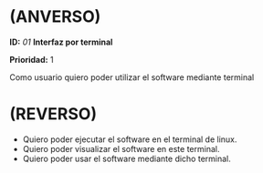 # (ANVERSO)
**ID:** *01* **Interfaz por terminal**

**Prioridad:** 1

Como usuario quiero poder utilizar el software mediante terminal

# (REVERSO)

* Quiero poder ejecutar el software en el terminal de linux.
* Quiero poder visualizar el software en este terminal.
* Quiero poder usar el software mediante dicho terminal.